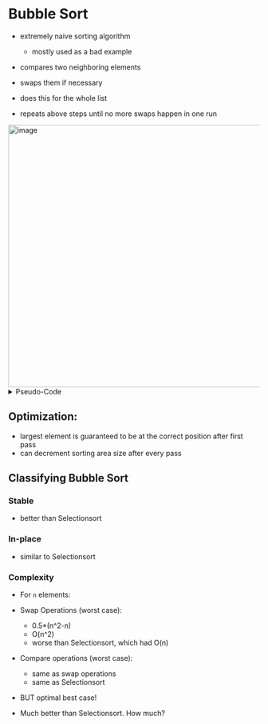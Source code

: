 # Bubble Sort
- extremely naive sorting algorithm
  - mostly used as a bad example


- compares two neighboring elements
- swaps them if necessary
- does this for the whole list
- repeats above steps until no more swaps happen in one run

<img width="525" alt="image" src="https://user-images.githubusercontent.com/7360266/150951649-dc813f7d-43f3-475e-8751-d0c085571750.png">

<details>
  <summary>Pseudo-Code</summary>

```
procedure bubbleSort( list : array of items )

   loop = list.count;
   
   for i = 0 to loop-1 do:
      swapped = false
		
      for j = 0 to i do:
      
         /* compare the adjacent elements */   
         if list[j] > list[j+1] then
            /* swap them */
            swap( list[j], list[j+1] )		 
            swapped = true
         end if
         
      end for
      
      /*if no number was swapped that means 
      array is sorted now, break the loop.*/
      
      if(not swapped) then
         break
      end if
      
   end for
   
end procedure return list
```

</details>

## Optimization:
- largest element is guaranteed to be at the correct position after first pass
- can decrement sorting area size after every pass

## Classifying Bubble Sort
### Stable
- better than Selectionsort
### In-place
- similar to Selectionsort
### Complexity
- For `n` elements:
- Swap Operations (worst case): 
  - 0.5*(n^2-n)
  - O(n^2)
  - worse than Selectionsort, which had O(n)

- Compare operations (worst case):
  - same as swap operations
  - same as Selectionsort

- BUT optimal best case!
- Much better than Selectionsort. How much?
